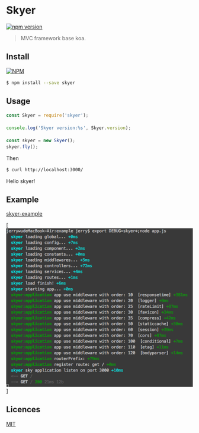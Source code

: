 # Skyer

[![npm version](https://badge.fury.io/js/skyer.svg)](https://badge.fury.io/js/skyer)

> MVC framework base koa.

## Install

[![NPM](https://nodei.co/npm/skyer.png?downloads=true&downloadRank=true&stars=true)](https://nodei.co/npm/skyer/)

```bash
$ npm install --save skyer
```

## Usage

```js
const Skyer = require('skyer');

console.log('Skyer version:%s', Skyer.version);

const skyer = new Skyer();
skyer.fly();
```
Then

```bash
$ curl http://localhost:3000/
```

Hello skyer!

## Example
[skyer-example](https://github.com/skyerjs/skyer-example)

[![image](https://github.com/skyerjs/skyer/blob/master/example/app.png)]

## Licences

[MIT](LICENSE)